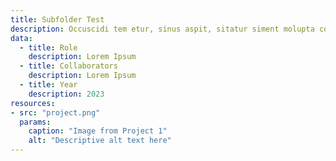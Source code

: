 ```yaml
---
title: Subfolder Test
description: Occuscidi tem etur, sinus aspit, sitatur siment molupta con porenem re pratum dolupis enduciisque dolor
data:
  - title: Role
    description: Lorem Ipsum
  - title: Collaborators
    description: Lorem Ipsum
  - title: Year
    description: 2023
resources:
- src: "project.png"
  params:
    caption: "Image from Project 1"
    alt: "Descriptive alt text here"
---
```

